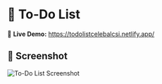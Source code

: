 <!DOCTYPE html>
<html lang="en">
<head>
  <meta charset="UTF-8" />
  <meta name="viewport" content="width=device-width, initial-scale=1.0" />
</head>
<body>

  <h1>📝 To-Do List</h1>

  <p>
    🚀 <strong>Live Demo:</strong>
    <a href="https://todolistcelebalcsi.netlify.app/" target="_blank">
      https://todolistcelebalcsi.netlify.app/
    </a>
  </p>

  <h2>📸 Screenshot</h2>
  <img src="C:\Users\subha\OneDrive\Pictures\Screenshots\Screenshot 2025-05-26 215240.png" alt="To-Do List Screenshot" />

</body>
</html>
